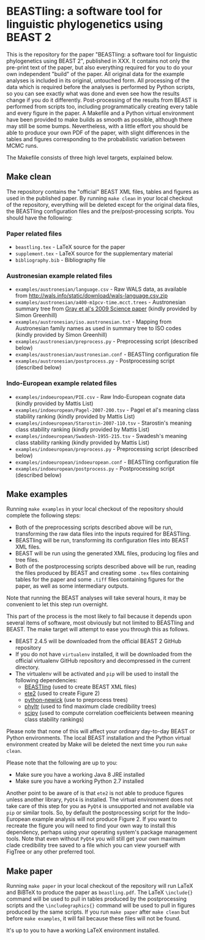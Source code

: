 # BEASTling: a software tool for linguistic phylogenetics using BEAST 2

This is the repository for the paper "BEASTling: a software tool for
linguistic phylogenetics using BEAST 2", published in XXX.  It contains
not only the pre-print text of the paper, but also everything required for you
to do your own independent "build" of the paper.  All original data for the
example analyses is included in its original, untouched form.  All processing of
the data which is required before the analyses is performed by Python scripts,
so you can see exactly what was done and even see how the results change if you
do it differently.  Post-processing of the results from BEAST is performed from
scripts too, including programmatically creating every table and every figure in
the paper.  A Makefile and a Python virtual environment have been provided to
make builds as smooth as possible, although there may still be some bumps.
Nevertheless, with a little effort you should be able to produce your own PDF of
the paper, with slight differences in the tables and figures corresponding to
the probabilistic variation between MCMC runs.

The Makefile consists of three high level targets, explained below.

## Make clean

The repository contains the "official" BEAST XML files, tables and figures as
used in the published paper.  By running `make clean` in your local checkout of
the repository, everything will be deleted except for the original data files,
the BEASTling configuration files and the pre/post-processing scripts.  You
should have the following:

### Paper related files

* `beastling.tex` - LaTeX source for the paper
* `supplement.tex` - LaTeX source for the supplementary material
* `bibliography.bib` - Bibliography file

### Austronesian example related files

* `examples/austronesian/language.csv` - Raw WALS data, as available from
  http://wals.info/static/download/wals-language.csv.zip
* `examples/austronesian/a400-m1pcv-time.mcct.trees` - Austronesian summary
  tree from [Gray et al's 2009 Science paper](http://science.sciencemag.org/content/323/5913/479)
  (kindly provided by Simon Greenhill)
* `examples/austronesian/iso.austronesian.txt` - Mapping from Austronesian
  family names as used in summary tree to ISO codes (kindly provided by Simon
  Greenhill)
* `examples/austronesian/preprocess.py` - Preprocessing script (described below)
* `examples/austronesian/austronesian.conf` - BEASTling configuration file
* `examples/austronesian/postprocess.py` - Postprocessing script (described
  below)

### Indo-European example related files

* `examples/indoeuropean/PIE.csv` - Raw Indo-European cognate data (kindly
  provided by Mattis List)
* `examples/indoeuropean/Pagel-2007-200.tsv` - Pagel et al's meaning class
  stability ranking (kindly provided by Mattis List)
* `examples/indoeuropean/Starostin-2007-110.tsv` - Starostin's meaning class
  stability ranking (kindly provided by Mattis List)
* `examples/indoeuropean/Swadesh-1955-215.tsv` - Swadesh's meaning class
  stability ranking (kindly provided by Mattis List)
* `examples/indoeuropean/preprocess.py` - Preprocessing script (described below)
* `examples/indoeuropean/indoeuropean.conf` - BEASTling configuration file
* `examples/indoeuropean/postprocess.py` - Postprocessing script (described
  below)

## Make examples

Running `make examples` in your local checkout of the repository should complete
the following steps:

 * Both of the preprocessing scripts described above will be run, transforming
   the raw data files into the inputs required for BEASTling.
 * BEASTling will be run, transforming its configuration files into BEAST XML
   files.
 * BEAST will be run using the generated XML files, producing log files and tree
   files.
 * Both of the postprocessing scripts described above will be run, reading the
   files produced by BEAST and creating some `.tex` files containing tables for
   the paper and some `.tiff` files containing figures for the paper, as well as
   some intermediary outputs.

Note that running the BEAST analyses will take several hours, it may be
convenient to let this step run overnight.

This part of the process is the most likely to fail because it depends upon
several items of software, most obviously but not limited to BEASTling and BEAST.
The make target will attempt to ease you through this as follows.

 * BEAST 2.4.5 will be downloaded from the official BEAST 2 GitHub repository
 * If you do not have `virtualenv` installed, it will be downloaded from the
   official virtualenv GitHub repository and decompressed in the current
   directory.
 * The virtualenv will be activated and `pip` will be used to install the
   following dependencies:
     * [BEASTling](https://github.com/lmaurits/BEASTling) (used to create BEAST
       XML files)
     * [ete2](http://etetoolkit.org/) (used to create Figure 2)
     * [python-newick](https://github.com/glottobank/python-newick/) (use to
       preprocess trees)
     * [phyltr](https://github.com/lmaurits/phyltr/) (used to find maximum clade
       credibility trees)
     * [scipy](https://www.scipy.org/) (used to compute correlation coeffeicients
       between meaning class stability rankings)

Please note that none of this will affect your ordinary day-to-day BEAST or
Python environments.  The local BEAST installation and the Python virtual
environment created by Make will be deleted the next time you run `make clean`.

Please note that the following are up to you:

 * Make sure you have a working Java 8 JRE installed
 * Make sure you have a working Python 2.7 installed

Another point to be aware of is that `ete2` is not able to produce figures
unless another library, `PyQt4` is installed.  The virtual environment does not
take care of this step for you as `PyQt4` is unsupported and not available via
`pip` or similar tools.  So, by default the postprocessing script for the
Indo-European example analysis will not produce Figure 2.  If you want to
recreate the figure you will need to find your own way to install this
dependency, perhaps using your operating system's package management tools.
Note that even without `PyQt4` you will still get your own maximum clade
credibility tree saved to a file which you can view yourself with FigTree or any
other preferred tool.

## Make paper

Running `make paper` in your local checkout of the repository will run LaTeX and
BiBTeX to produce the paper as `beastling.pdf`.  The LaTeX `\include{}` command
will be used to pull in tables produced by the postprocessing scripts and the
`\includegraphics{}` command will be used to pull in figures produced by the same
scripts.  If you run `make paper` after `make clean` but before `make examples`,
it will fail because these files will not be found.

It's up to you to have a working LaTeX environment installed.
